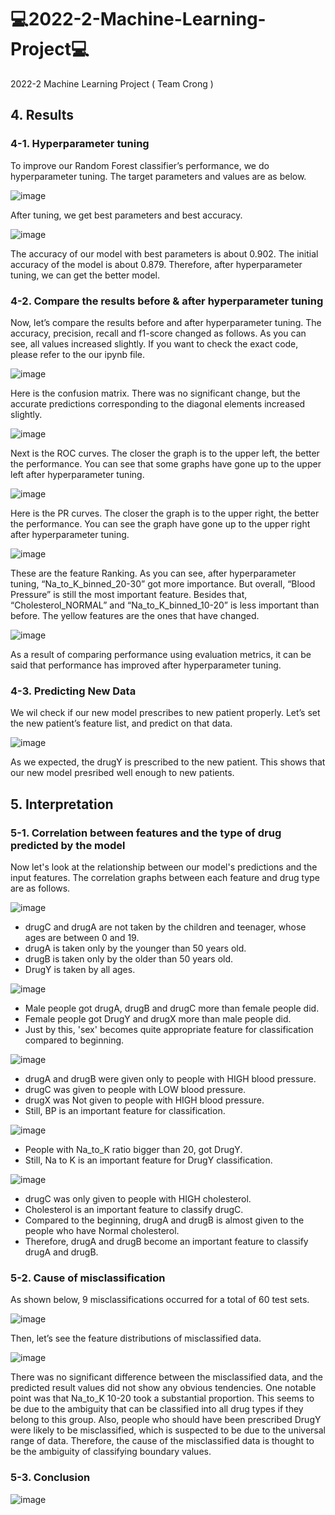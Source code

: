 # 💻2022-2-Machine-Learning-Project💻
2022-2 Machine Learning Project ( Team Crong )


## 4. Results
### 4-1. Hyperparameter tuning
To improve our Random Forest classifier’s performance, we do hyperparameter tuning. The target parameters and values are as below.

![image](https://user-images.githubusercontent.com/76741915/208284557-02c7e6ba-234a-4109-9a81-68c83a56a687.png)

After tuning, we get best parameters and best accuracy.

![image](https://user-images.githubusercontent.com/76741915/208284566-56e9ecc2-927f-4479-91e7-98c4a992f07b.png)

The accuracy of our model with best parameters is about 0.902. The initial accuracy of the model is about 0.879. Therefore, after hyperparameter tuning, we can get the better model.

### 4-2. Compare the results before & after hyperparameter tuning
Now, let’s compare the results before and after hyperparameter tuning.
The accuracy, precision, recall and f1-score changed as follows. As you can see, all values increased slightly. If you want to check the exact code, please refer to the our ipynb file.

![image](https://user-images.githubusercontent.com/76741915/208284589-cca64666-363d-41c3-883f-37baad663d1b.png)

Here is the confusion matrix. There was no significant change, but the accurate predictions corresponding to the diagonal elements increased slightly.

![image](https://user-images.githubusercontent.com/76741915/208284593-63f7302b-5d11-4379-b7bb-d60cf8b1b3ec.png)

Next is the ROC curves. The closer the graph is to the upper left, the better the performance. You can see that some graphs have gone up to the upper left after hyperparameter tuning.

![image](https://user-images.githubusercontent.com/76741915/208284604-784256d7-ecf7-49a7-a780-6cafac20a005.png)

Here is the PR curves. The closer the graph is to the upper right, the better the performance. You can see the graph have gone up to the upper right after hyperparameter tuning.

![image](https://user-images.githubusercontent.com/76741915/208284607-a0292054-6b9b-4be3-b7ed-8509d6ad63d8.png)

These are the feature Ranking. As you can see, after hyperparameter tuning, “Na_to_K_binned_20-30” got more importance. But overall, “Blood Pressure” is still the most important feature. Besides that, “Cholesterol_NORMAL” and “Na_to_K_binned_10-20” is less important than before. The yellow features are the ones that have changed.

![image](https://user-images.githubusercontent.com/76741915/208284615-d62d09e9-71aa-4b31-af2c-7a1b33d490af.png)

As a result of comparing performance using evaluation metrics, it can be said that performance has improved after hyperparameter tuning.

### 4-3. Predicting New Data
We wil check if our new model prescribes to new patient properly. Let’s set the new patient’s feature list, and predict on that data.

![image](https://user-images.githubusercontent.com/76741915/208284624-4c42784c-5912-476e-a4ed-5fa480940860.png)

As we expected, the drugY is prescribed to the new patient. This shows that our new model presribed well enough to new patients.

## 5. Interpretation
### 5-1. Correlation between features and the type of drug predicted by the model
Now let's look at the relationship between our model's predictions and the input features. The correlation graphs between each feature and drug type are as follows.

![image](https://user-images.githubusercontent.com/76741915/208284638-f3126136-80df-4bc8-b7c9-28e527cff93b.png)

- drugC and drugA are not taken by the children and teenager, whose ages are between 0 and 19.
- drugA is taken only by the younger than 50 years old.
- drugB is taken only by the older than 50 years old.
- DrugY is taken by all ages.

![image](https://user-images.githubusercontent.com/76741915/208284647-c39f74cf-0ace-4ed9-aa95-cac528da39a7.png)

- Male people got drugA, drugB and drugC more than female people did.
- Female people got DrugY and drugX more than male people did.
- Just by this, 'sex' becomes quite appropriate feature for classification compared to beginning.

![image](https://user-images.githubusercontent.com/76741915/208284658-c62833a5-03e7-477a-8c83-7056d87f70b2.png)

- drugA and drugB were given only to people with HIGH blood pressure.
- drugC was given to people with LOW blood pressure.
- drugX was Not given to people with HIGH blood pressure.
- Still, BP is an important feature for classification.

![image](https://user-images.githubusercontent.com/76741915/208284670-d513417a-3225-4ae8-949a-37803709e029.png)

- People with Na_to_K ratio bigger than 20, got DrugY.
- Still, Na to K is an important feature for DrugY classification.

![image](https://user-images.githubusercontent.com/76741915/208284677-5f841b98-eabd-4373-a328-63bd5dbdab9f.png)

- drugC was only given to people with HIGH cholesterol.
- Cholesterol is an important feature to classify drugC.
- Compared to the beginning, drugA and drugB is almost given to the people who have Normal cholesterol.
- Therefore, drugA and drugB become an important feature to classify drugA and drugB.

### 5-2. Cause of misclassification
As shown below, 9 misclassifications occurred for a total of 60 test sets.

![image](https://user-images.githubusercontent.com/76741915/208284692-c64a3f76-eecb-4429-bc1d-1dd06a9af335.png)

Then, let’s see the feature distributions of misclassified data.

![image](https://user-images.githubusercontent.com/76741915/208284701-90d9a0be-97d1-4580-9ae1-1a3454ccce86.png)

There was no significant difference between the misclassified data, and the predicted result values did not show any obvious tendencies.
One notable point was that Na_to_K 10-20 took a substantial proportion. This seems to be due to the ambiguity that can be classified into all drug types if they belong to this group. Also, people who should have been prescribed DrugY were likely to be misclassified, which is suspected to be due to the universal range of data.
Therefore, the cause of the misclassified data is thought to be the ambiguity of classifying boundary values.

### 5-3. Conclusion

![image](https://user-images.githubusercontent.com/76741915/208284705-da83e591-c08f-4f1b-80d2-8b20b5dcd7e0.png)
